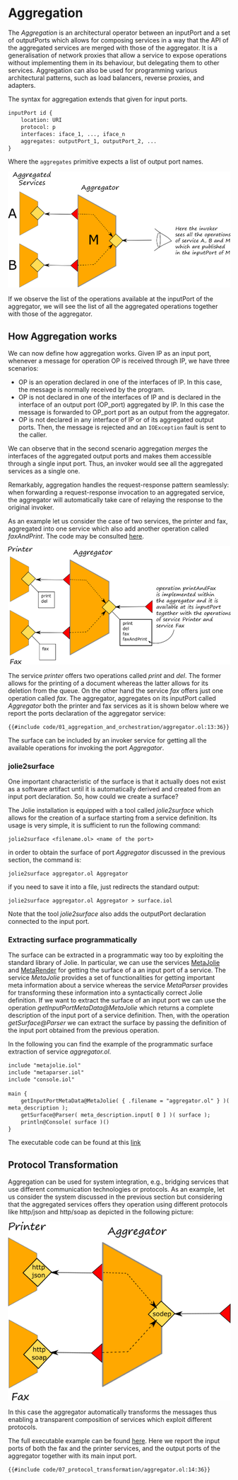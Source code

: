 # Aggregation

The _Aggregation_ is an architectural operator between an inputPort and a set of outputPorts which allows for composing services in a way that the API of the aggregated services are merged with those of the aggregator.
It is a generalisation of network proxies that allow a service to expose operations without implementing them in its behaviour, but delegating them to other services.
Aggregation can also be used for programming various architectural patterns, such as load balancers, reverse proxies, and adapters.

The syntax for aggregation extends that given for input ports.

```jolie
inputPort id {
    location: URI
    protocol: p
    interfaces: iface_1, ..., iface_n
    aggregates: outputPort_1, outputPort_2, ...
}
```

Where the `aggregates` primitive expects a list of output port names.

![](../../../assets/image/aggregation.png)

If we observe the list of the operations available at the inputPort of the aggregator, we will see the list of all the aggregated operations together with those of the aggregator.

## How Aggregation works

We can now define how aggregation works. Given IP as an input port, whenever a message for operation OP is received through IP, we have three scenarios:

* OP is an operation declared in one of the interfaces of IP. In this case, the message is normally received by the program.
* OP is not declared in one of the interfaces of IP and is declared in the interface of an output port \(OP\_port\) aggregated by IP. In this case the message is forwarded to OP\_port port as an output from the aggregator.
* OP is not declared in any interface of IP or of its aggregated output ports. Then, the message is rejected and an `IOException` fault is sent to the caller.

We can observe that in the second scenario aggregation _merges_ the interfaces of the aggregated output ports and makes them accessible through a single input port. Thus, an invoker would see all the aggregated services as a single one.

Remarkably, aggregation handles the request-response pattern seamlessly: when forwarding a request-response invocation to an aggregated service, the aggregator will automatically take care of relaying the response to the original invoker.

As an example let us consider the case of two services, the printer and fax, aggregated into one service which also add another operation called _faxAndPrint_. The code may be consulted [here](https://github.com/jolie/examples/tree/master/v1.10.x/04_architectural_composition/06_aggregation/01_aggregation_and%20orchestration).

![](../../../assets/image/aggregation_example.png)

The service _printer_ offers two operations called _print_ and _del_.
The former allows for the printing of a document whereas the latter allows for its deletion from the queue.
On the other hand the service _fax_ offers just one operation called _fax_.
The aggregator, aggregates on its inputPort called _Aggregator_ both the printer and fax services as it is shown below where we report the ports declaration of the aggregator service:

```jolie
{{#include code/01_aggregation_and_orchestration/aggregator.ol:13:36}}
```

The surface can be included by an invoker service for getting all the available operations for invoking the port _Aggregator_.

### jolie2surface

One important characteristic of the surface is that it actually does not exist as a software artifact until it is automatically derived and created from an input port declaration.
So, how could we create a surface?

The Jolie installation is equipped with a tool called _jolie2surface_ which allows for the creation of a surface starting from a service definition.
Its usage is very simple, it is sufficient to run the following command:

```text
jolie2surface <filename.ol> <name of the port>
```

in order to obtain the surface of port _Aggregator_ discussed in the previous section, the command is:

```text
jolie2surface aggregator.ol Aggregator
```

if you need to save it into a file, just redirects the standard output:

```text
jolie2surface aggregator.ol Aggregator > surface.iol
```

Note that the tool _jolie2surface_ also adds the outputPort declaration connected to the input port.

### Extracting surface programmatically

The surface can be extracted in a programmatic way too by exploiting the standard library of Jolie. In particular, we can use the services [MetaJolie](../../standard-library-api/metajolie.md) and [MetaRender](../../standard-library-api/metaparser.md) for getting the surface of a an input port of a service.
The service _MetaJolie_ provides a set of functionalities for getting important meta information about a service whereas the service _MetaParser_ provides for transforming these information into a syntactically correct Jolie definition.
If we want to extract the surface of an input port we can use the operation _getInputPortMetaData@MetaJolie_ which returns a complete description of the input port of a service definition. Then, with the operation _getSurface@Parser_ we can extract the surface by passing the definition of the input port obtained from the previous operation.

In the following you can find the example of the programmatic surface extraction of service _aggregator.ol_.

```jolie
include "metajolie.iol"
include "metaparser.iol"
include "console.iol"

main {
    getInputPortMetaData@MetaJolie( { .filename = "aggregator.ol" } )( meta_description );
    getSurface@Parser( meta_description.input[ 0 ] )( surface );
    println@Console( surface )()
}
```

The executable code can be found at this [link](https://github.com/jolie/examples/tree/master/04_architectural_composition/06_aggregation/06_surface_extraction)

## Protocol Transformation

Aggregation can be used for system integration, e.g., bridging services that use different communication technologies or protocols.
As an example, let us consider the system discussed in the previous section but considering that the aggregated services offers they operation using different protocols like http/json and http/soap as depicted in the following picture:

![transformation](../../../assets/image/protocol_transformation.png)

In this case the aggregator automatically transforms the messages thus enabling a transparent composition of services which exploit different protocols.

The full executable example can be found [here](https://github.com/jolie/examples/tree/master/04_architectural_composition/06_aggregation/07_protocol_transformation). Here we report the input ports of both the fax and the printer services, and the output ports of the aggregator together with its main input port.

```jolie
{{#include code/07_protocol_transformation/aggregator.ol:14:36}}
```
